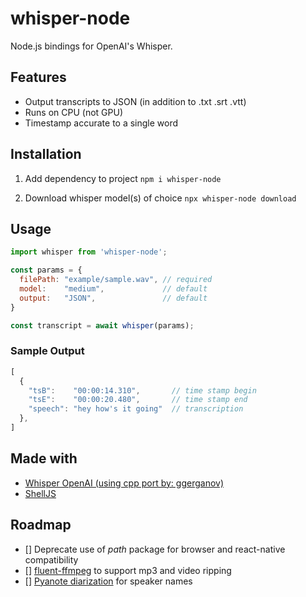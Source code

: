 # whisper-node

Node.js bindings for OpenAI's Whisper.

## Features

- Output transcripts to JSON (in addition to .txt .srt .vtt)
- Runs on CPU (not GPU)
- Timestamp accurate to a single word

## Installation

1. Add dependency to project
`
npm i whisper-node
`

2. Download whisper model(s) of choice
`
npx whisper-node download
`

## Usage

```javascript
import whisper from 'whisper-node';

const params = {
  filePath: "example/sample.wav", // required
  model:    "medium",             // default
  output:   "JSON",               // default
}

const transcript = await whisper(params);
```

### Sample Output

```javascript
[
  {
    "tsB":    "00:00:14.310",       // time stamp begin
    "tsE":    "00:00:20.480",       // time stamp end
    "speech": "hey how's it going"  // transcription
  },
]
```

## Made with

- [Whisper OpenAI (using cpp port by: ggerganov)](https://github.com/ggerganov/whisper.cpp)
- [ShellJS](https://www.npmjs.com/package/shelljs)

## Roadmap

- [] Deprecate use of *path* package for browser and react-native compatibility
- [] [fluent-ffmpeg](https://www.npmjs.com/package/fluent-ffmpeg) to support mp3 and video ripping
- [] [Pyanote diarization](https://huggingface.co/pyannote/speaker-diarization) for speaker names
